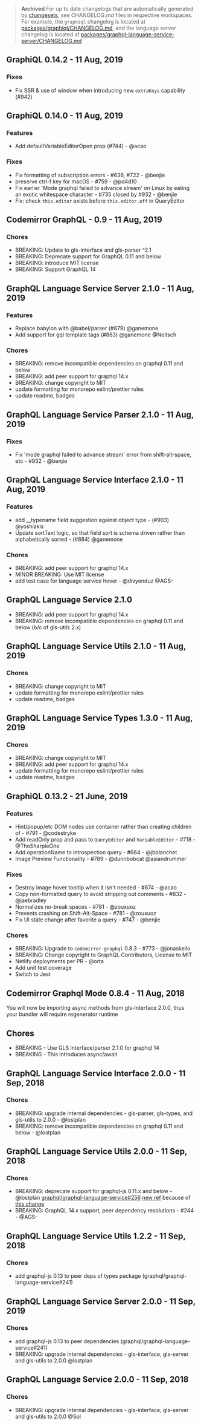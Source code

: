 > **Archived** For up to date changelogs that are automatically generated by [changesets](https://github.com/atlassian/changesets), see CHANGELOG.md files in respective workspaces.
> For example, the `graphiql` changelog is located at [packages/graphiql/CHANGELOG.md](./packages/graphiql/CHANGELOG.md), and the language server changelog is located at [packages/graphql-language-service-server/CHANGELOG.md](./packages/graphql-language-service-server/CHANGELOG.md)

## GraphiQL 0.14.2 - 11 Aug, 2019

### Fixes

- Fix SSR & use of window when introducing new `extraKeys` capability (#942)

## GraphiQL 0.14.0 - 11 Aug, 2019

### Features

- Add defaultVariableEditorOpen prop (#744) - @acao

### Fixes

- Fix formatting of subscription errors - #636, #722 - @benjie
- preserve ctrl-f key for macOS - #759 - @pd4d10
- Fix earlier 'Mode graphql failed to advance stream' on Linux by eating an exotic whitespace character - #735 closed by #932 - @benjie
- Fix: check `this.editor` exists before `this.editor.off` in QueryEditor

## Codemirror GraphQL - 0.9 - 11 Aug, 2019

### Chores

- BREAKING: Update to gls-interface and gls-parser ^2.1
- BREAKING: Deprecate support for GraphQL 0.11 and below
- BREAKING: introduce MIT license
- BREAKING: Support GraphQL 14

## GraphQL Language Service Server 2.1.0 - 11 Aug, 2019

### Features

- Replace babylon with @babel/parser (#879) @ganemone
- Add support for gql template tags (#883) @ganemone @Neitsch

### Chores

- BREAKING: remove incompatible dependencies on graphql 0.11 and below
- BREAKING: add peer support for graphql 14.x
- BREAKING: change copyright to MIT
- update formatting for monorepo eslint/prettier rules
- update readme, badges

## GraphQL Language Service Parser 2.1.0 - 11 Aug, 2019

### Fixes

- Fix 'mode graphql failed to advance stream' error from shift-alt-space, etc - #932 - @benjie

## GraphQL Language Service Interface 2.1.0 - 11 Aug, 2019

### Features

- add \_\_typename field suggestion against object type - (#903) @yoshiakis
- Update sortText logic, so that field sort is schema driven rather than alphabetically sorted - (#884) @ganemone

### Chores

- BREAKING: add peer support for graphql 14.x
- MINOR BREAKING: Use MIT license
- add test case for language service hover - @divyenduz @AGS-

## GraphQL Language Service 2.1.0

- BREAKING: add peer support for graphql 14.x
- BREAKING: remove incompatible dependencies on graphql 0.11 and below (b/c of gls-utils 2.x)

## GraphQL Language Service Utils 2.1.0 - 11 Aug, 2019

### Chores

- BREAKING: change copyright to MIT
- update formatting for monorepo eslint/prettier rules
- update readme, badges

## GraphQL Language Service Types 1.3.0 - 11 Aug, 2019

### Chores

- BREAKING: change copyright to MIT
- BREAKING: add peer support for graphql 14.x
- update formatting for monorepo eslint/prettier rules
- update readme, badges

## GraphiQL 0.13.2 - 21 June, 2019

### Features

- Hint/popup/etc DOM nodes use container rather than creating children of <body> - #791 - @codestryke
- Add readOnly prop and pass to `QueryEditor` and `VariableEditor` - #718 - @TheSharpieOne
- Add operationName to introspection query - #664 - @jbblanchet
- Image Preview Functionality - #789 - @dunnbobcat @asiandrummer

### Fixes

- Destroy image hover tooltip when it isn't needed - #874 - @acao
- Copy non-formatted query to avoid stripping out comments - #832 - @jaebradley
- Normalizes no-break spaces - #781 - @zouxuoz
- Prevents crashing on Shift-Alt-Space - #781 - @zouxuoz
- Fix UI state change after favorite a query - #747 - @benjie

### Chores

- BREAKING: Upgrade to `codemirror-graphql` 0.8.3 - #773 - @jonaskello
- BREAKING: Change copyright to GraphQL Contributors, License to MIT
- Netlify deployments per PR - @orta
- Add unit test coverage
- Switch to Jest

## Codemirror Graphql Mode 0.8.4 - 11 Aug, 2018

You will now be importing async methods from gls-interface 2.0.0, thus your bundler will require regenerator runtime

## Chores

- BREAKING - Use GLS interface/parser 2.1.0 for graphql 14
- BREAKING - This introduces async/await

## GraphQL Language Service Interface 2.0.0 - 11 Sep, 2018

### Chores

- BREAKING: upgrade internal dependencies - gls-parser, gls-types, and gls-utils to 2.0.0 - @lostplan
- BREAKING: remove incompatible dependencies on graphql 0.11 and below - @lostplan

## GraphQL Language Service Utils 2.0.0 - 11 Sep, 2018

### Chores

- BREAKING: deprecate support for graphql-js 0.11.x and below - @lostplan [graphql/graphql-language-service#256](https://github.com/graphql/graphql-language-service/pull/256) [new ref](https://github.com/graphql/graphiql/commit/895e68537fd802b8b6ddf2578a1f76f85982c773) because of [this change](https://github.com/graphql/graphiql/commit/068c57fdb4a147be3c2fc38167e2def74d217a82#diff-696ceb17e38e4a274d4a149d24513b78)
- BREAKING: GraphQL 14.x support, peer dependency resolutions - #244 - @AGS-

## GraphQL Language Service Utils 1.2.2 - 11 Sep, 2018

### Chores

- add graphql-js 0.13 to peer deps of types package (graphql/graphql-language-service#241)

## GraphQL Language Service Server 2.0.0 - 11 Sep, 2019

### Chores

- add graphql-js 0.13 to peer dependencies (graphql/graphql-language-service#241)
- BREAKING: upgrade internal dependencies - gls-interface, gls-server and gls-utils to 2.0.0 @lostplan

## GraphQL Language Service 2.0.0 - 11 Sep, 2018

### Chores

- BREAKING: upgrade internal dependencies - gls-interface, gls-server and gls-utils to 2.0.0 @Sol
